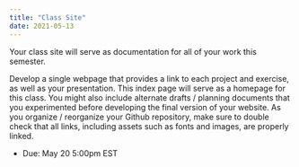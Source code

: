 ```yaml
---
title: "Class Site"
date: 2021-05-13
---
```



Your class site will serve as documentation for all of your work this semester. 

Develop a single webpage that provides a link to each project and exercise, as well as your presentation. This index page will serve as a homepage for this class. You might also include alternate drafts / planning documents that you experimented before developing the final version of your website. As you organize / reorganize your Github repository, make sure to double check that all links, including assets such as fonts and images, are properly linked.


- Due: May 20 5:00pm EST 
